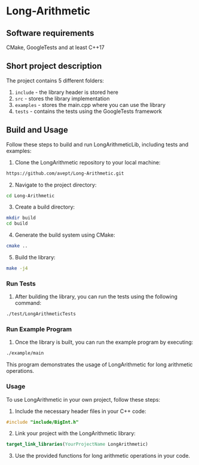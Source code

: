 # Long-Arithmetic

## Software requirements
CMake, GoogleTests and at least C++17 

## Short project description
The project contains 5 different folders:  
1. `include` - the library header is stored here
2. `src` - stores the library implementation
3. `examples` - stores the main.cpp where you can use the library
4. `tests` - contains the tests using the GoogleTests framework
## Build and Usage

Follow these steps to build and run LongArithmeticLib, including tests and examples:

1. Clone the LongArithmetic repository to your local machine:
```bash
https://github.com/avept/Long-Arithmetic.git
```

2. Navigate to the project directory:
```bash 
cd Long-Arithmetic
```

3. Create a build directory:
```bash
mkdir build
cd build
```
   
4. Generate the build system using CMake:
```bash
cmake ..
```

5. Build the library:
```bash
make -j4
```
   
### Run Tests

1. After building the library, you can run the tests using the following command:
```bash
./test/LongArithmeticTests
```
   
### Run Example Program

1. Once the library is built, you can run the example program by executing:
```bash
./example/main
```
   This program demonstrates the usage of LongArithmetic for long arithmetic operations.

### Usage

To use LongArithmetic in your own project, follow these steps:

1. Include the necessary header files in your C++ code:
```c++
#include "include/BigInt.h"
```

2. Link your project with the LongArithmetic library:
```cmake
target_link_libraries(YourProjectName LongArithmetic)
```

3. Use the provided functions for long arithmetic operations in your code.
